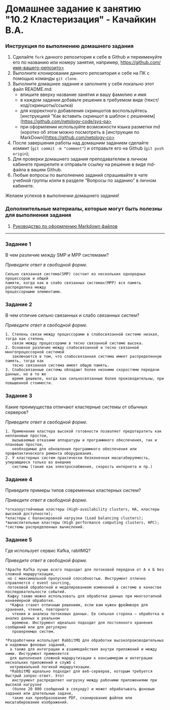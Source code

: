 # Домашнее задание к занятию "10.2 Кластеризация" - Качайкин В.А.

### Инструкция по выполнению домашнего задания

   1. Сделайте `fork` данного репозитория к себе в Github и переименуйте его по названию или номеру занятия, например, https://github.com/имя-вашего-репозито>
   2. Выполните клонирование данного репозитория к себе на ПК с помощью команды `git clone`.
   3. Выполните домашнее задание и заполните у себя локально этот файл README.md:
      - впишите вверху название занятия и вашу фамилию и имя
      - в каждом задании добавьте решение в требуемом виде (текст/код/скриншоты/ссылка)
      - для корректного добавления скриншотов воспользуйтесь [инструкцией "Как вставить скриншот в шаблон с решением](https://github.com/netology-code/sys-pa>
      - при оформлении используйте возможности языка разметки md (коротко об этом можно посмотреть в [инструкции  по MarkDown](https://github.com/netology-co>
   4. После завершения работы над домашним заданием сделайте коммит (`git commit -m "comment"`) и отправьте его на Github (`git push origin`);
   5. Для проверки домашнего задания преподавателем в личном кабинете прикрепите и отправьте ссылку на решение в виде md-файла в вашем Github.
   6. Любые вопросы по выполнению заданий спрашивайте в чате учебной группы и/или в разделе “Вопросы по заданию” в личном кабинете.

Желаем успехов в выполнении домашнего задания!

### Дополнительные материалы, которые могут быть полезны для выполнения задания

1. [Руководство по оформлению Markdown файлов](https://gist.github.com/Jekins/2bf2d0638163f1294637#Code)

---

### Задание 1

В чем различие между SMP и MPP системами?

*Приведите ответ в свободной форме.*

```
Сильно связанная система(SMP) состоит из нескольких однородных процессоров и общей 
памяти, когда как в слабо связанных системах(MPP) вся память распределена между 
процессорными элементами.
```

### Задание 2
В чем отличие сильно связанных и слабо связанных систем?

*Приведите ответ в свободной форме.*

```
1. Степень связи между процессорами в слабосвязанной системе низкая, тогда как степень 
   связи между процессорами в тесно связанной системе высока.
2. Основное различие между слабосвязанной и тесно связанной многопроцессорной системой 
   заключается в том, что слабосвязанная система имеет распределенную память, тогда как 
   тесно связанная система имеет общую память.
3. Слабосвязанные системы обладают более низкими скоростями передачи данных, но в то же 
   время дешевле, когда как сильносвязанные более производительны, при повышенной стоимости.
```

### Задание 3
Какие преимущества отличают кластерные системы от обычных серверов?

*Приведите ответ в свободной форме.*

```
1. Применение кластера высокой готовности позволяет предотвратить как неплановые простои, 
   вызываемые отказами аппаратуры и программного обеспечения, так и плановые простои, 
   необходимые для обновления программного обеспечения или профилактического ремонта оборудования.
2. У кластерных систем практически безконечная масштабируемость, упирающиеся только во внешние 
   системы (такие как электроснабжение, скорость интернета и пр.)
```

### Задание 4
Приведите примеры типов современных кластерных систем?

*Приведите ответ в свободной форме.*

```
*отказоустойчивые кластеры (High-availability clusters, HA, кластеры высокой доступности);
*кластеры с балансировкой нагрузки (Load balancing clusters);
*вычислительные кластеры (High performance computing clusters, HPC);
*системы распределенных вычислений.
```

### Задание 5
Где использует сервис Kafka, rabitMQ?

*Приведите ответ в свободной форме.*

```
*Apache Kafka лучше всего подходит для потоковой передачи от А к Б без сложной маршрутизации,
 но с максимальной пропускной способностью. Инструмент отлично справляется с event sourcing, 
 потоковой обработкой и моделированием изменений в системе в качестве последовательности событий.
 Кафку также можно использовать для обработки данных при многоэтапной конвейерной обработке.
  *Кафка станет отличным решением, если вам нужен фреймворк для хранения, чтения, повторного
   чтения и анализа потоковых данных. Ее сильная сторона – обработка и анализ данных в реальном 
   времени. Инструмент идеально подходит для постоянного хранения сообщений или для регулярно 
   проверяемых систем.

*Разработчики используют RabbitMQ для обработки высокопроизводительных и надежных фоновых заданий,
  а также для интеграции и взаимодействия внутри приложений и между ними. Инструмент применяется 
  для выполнения сложной маршрутизации к консьюмерам и интеграции нескольких приложений и служб с 
  нетривиальной логикой маршрутизации.
  *RabbitMQ идеально подходит для веб-серверов, которым требуется быстрый запрос-ответ. Этот 
   инструмент распределяет нагрузку между рабочими приложениями при высокой нагрузке
   (более 20 000 сообщений в секунду) и может обрабатывать фоновые задания или длительные задачи,
   такие как преобразование PDF, сканирование файлов или масштабирование изображений.
```
